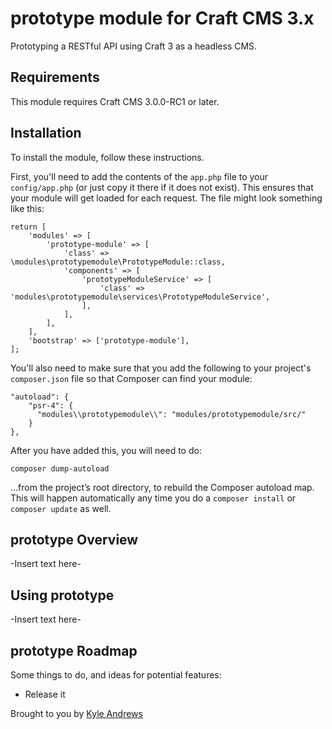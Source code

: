 # prototype module for Craft CMS 3.x

Prototyping a RESTful API using Craft 3 as a headless CMS.

## Requirements

This module requires Craft CMS 3.0.0-RC1 or later.

## Installation

To install the module, follow these instructions.

First, you'll need to add the contents of the `app.php` file to your `config/app.php` (or just copy it there if it does not exist). This ensures that your module will get loaded for each request. The file might look something like this:
```
return [
    'modules' => [
        'prototype-module' => [
            'class' => \modules\prototypemodule\PrototypeModule::class,
            'components' => [
                'prototypeModuleService' => [
                    'class' => 'modules\prototypemodule\services\PrototypeModuleService',
                ],
            ],
        ],
    ],
    'bootstrap' => ['prototype-module'],
];
```
You'll also need to make sure that you add the following to your project's `composer.json` file so that Composer can find your module:

    "autoload": {
        "psr-4": {
          "modules\\prototypemodule\\": "modules/prototypemodule/src/"
        }
    },

After you have added this, you will need to do:

    composer dump-autoload
 
 …from the project’s root directory, to rebuild the Composer autoload map. This will happen automatically any time you do a `composer install` or `composer update` as well.

## prototype Overview

-Insert text here-

## Using prototype

-Insert text here-

## prototype Roadmap

Some things to do, and ideas for potential features:

* Release it

Brought to you by [Kyle Andrews](https://kyleandrews.dev/)
